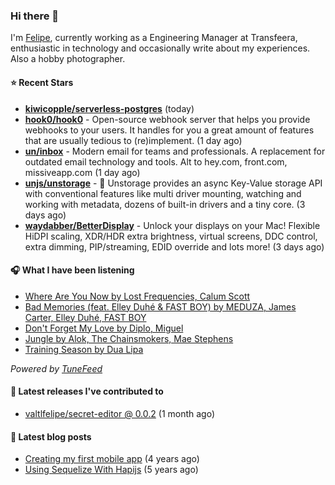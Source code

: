 ### Hi there 👋

I'm [Felipe](https://felipevm.com), currently working as a Engineering Manager at Transfeera, enthusiastic in technology and occasionally write about my experiences. Also a hobby photographer.

#### ⭐ Recent Stars
- **[kiwicopple/serverless-postgres](https://github.com/kiwicopple/serverless-postgres)** (today)
- **[hook0/hook0](https://github.com/hook0/hook0)** - Open-source webhook server that helps you provide webhooks to your users. It handles for you a great amount of features that are usually tedious to (re)implement. (1 day ago)
- **[un/inbox](https://github.com/un/inbox)** - Modern email for teams and professionals. A replacement for outdated email technology and tools. Alt to hey.com, front.com, missiveapp.com (1 day ago)
- **[unjs/unstorage](https://github.com/unjs/unstorage)** -  💾 Unstorage provides an async Key-Value storage API with conventional features like multi driver mounting, watching and working with metadata, dozens of built-in drivers and a tiny core. (3 days ago)
- **[waydabber/BetterDisplay](https://github.com/waydabber/BetterDisplay)** - Unlock your displays on your Mac! Flexible HiDPI scaling, XDR/HDR extra brightness, virtual screens, DDC control, extra dimming, PIP/streaming, EDID override and lots more! (3 days ago)

#### 🎧 What I have been listening
- [Where Are You Now by Lost Frequencies, Calum Scott](https://open.spotify.com/track/3uUuGVFu1V7jTQL60S1r8z)
- [Bad Memories (feat. Elley Duhé &amp; FAST BOY) by MEDUZA, James Carter, Elley Duhé, FAST BOY](https://open.spotify.com/track/3rb0tMq42WfggucPm0HHkA)
- [Don&#39;t Forget My Love by Diplo, Miguel](https://open.spotify.com/track/2OZZpID4LgZ0GGm8XB99e3)
- [Jungle by Alok, The Chainsmokers, Mae Stephens](https://open.spotify.com/track/0OvO2X2Q3i98dc5RcgEN3x)
- [Training Season by Dua Lipa](https://open.spotify.com/track/6Qb7YsAqH4wWFUMbGsCpap)

_Powered by [TuneFeed](https://tunefeed.app?ref=valtlfelipe-gh-profile)_ 

#### 🚀 Latest releases I've contributed to


- [valtlfelipe/secret-editor @ 0.0.2](https://github.com/valtlfelipe/secret-editor/releases/tag/0.0.2) (1 month ago)

#### 📄 Latest blog posts
- [Creating my first mobile app](https://felipevm.com/posts/creating-my-first-mobile-app/) (4 years ago)
- [Using Sequelize With Hapijs](https://felipevm.com/posts/using-sequelize-with-hapijs/) (5 years ago)
